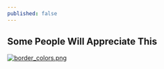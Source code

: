 ```yaml
---
published: false
---
```

## Some People Will Appreciate This

[![border_colors.png]({{site.url}}/assets/border_colors.png)]({{site.url}}/assets/border_colors.png)